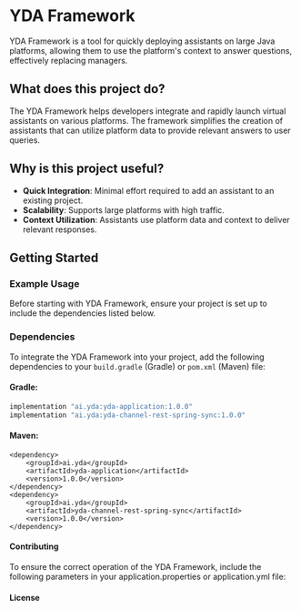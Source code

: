 # YDA Framework

YDA Framework is a tool for quickly deploying assistants on large Java platforms, allowing them to use the platform's context to answer questions, effectively replacing managers.

## What does this project do?

The YDA Framework helps developers integrate and rapidly launch virtual assistants on various platforms. The framework simplifies the creation of assistants that can utilize platform data to provide relevant answers to user queries.

## Why is this project useful?

- **Quick Integration**: Minimal effort required to add an assistant to an existing project.
- **Scalability**: Supports large platforms with high traffic.
- **Context Utilization**: Assistants use platform data and context to deliver relevant responses.

## Getting Started

### Example Usage

Before starting with YDA Framework, ensure your project is set up to include the dependencies listed below.

### Dependencies

To integrate the YDA Framework into your project, add the following dependencies to your `build.gradle` (Gradle) or `pom.xml` (Maven) file:

#### Gradle:

```groovy
implementation "ai.yda:yda-application:1.0.0"
implementation "ai.yda:yda-channel-rest-spring-sync:1.0.0"
```

#### Maven:
```
<dependency>
    <groupId>ai.yda</groupId>
    <artifactId>yda-application</artifactId>
    <version>1.0.0</version>
</dependency>
<dependency>
    <groupId>ai.yda</groupId>
    <artifactId>yda-channel-rest-spring-sync</artifactId>
    <version>1.0.0</version>
</dependency>
```

#### Contributing
To ensure the correct operation of the YDA Framework, include the following parameters in your application.properties or application.yml file:

#### License


